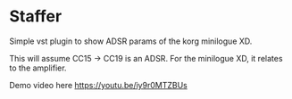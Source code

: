 # Staffer
Simple vst plugin to show ADSR params of the korg minilogue XD. 

This will assume CC15 -> CC19 is an ADSR. For the minilogue XD, it relates to the amplifier.

Demo video here https://youtu.be/iy9r0MTZBUs
